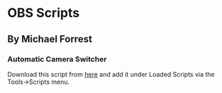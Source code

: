 # OBS Scripts

## By Michael Forrest

### Automatic Camera Switcher

Download this script from [here](https://raw.githubusercontent.com/michaelforrest/obs-scripts/master/auto-scene-switcher.lua) and add it under Loaded Scripts via the Tools->Scripts menu.
